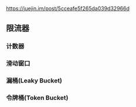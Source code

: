 https://juejin.im/post/5cceafe5f265da039d32966d
## 限流器

### 计数器

### 滑动窗口

### 漏桶(Leaky Bucket)


### 令牌桶(Token Bucket)